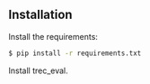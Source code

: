 

## Installation

Install the requirements:

```zsh
$ pip install -r requirements.txt
```

Install trec_eval.

